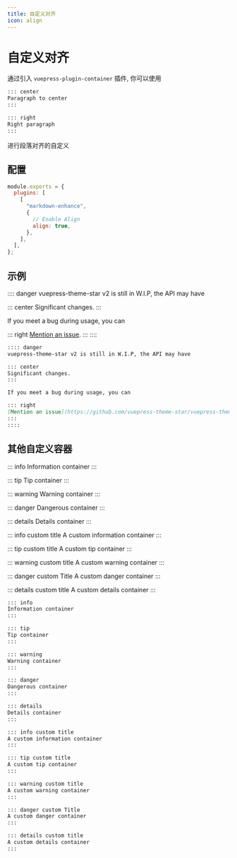 ```yaml
---
title: 自定义对齐
icon: align
---
```


# 自定义对齐

通过引入 `vuepress-plugin-container` 插件, 你可以使用

```md
::: center
Paragraph to center
:::

::: right
Right paragraph
:::
```

进行段落对齐的自定义

<!-- more -->

## 配置

```js {7}
module.exports = {
  plugins: [
    [
      "markdown-enhance",
      {
        // Enable Align
        align: true,
      },
    ],
  ],
};
```

## 示例

:::: danger vuepress-theme-star v2 is still in W.I.P, the API may have

::: center Significant changes.
:::

If you meet a bug during usage, you can

::: right
[Mention an issue](https://github.com/vuepress-theme-star/vuepress-theme-star/issues).
:::
::::

```md
:::: danger
vuepress-theme-star v2 is still in W.I.P, the API may have

::: center
Significant changes.
:::

If you meet a bug during usage, you can

::: right
[Mention an issue](https://github.com/vuepress-theme-star/vuepress-theme-star/issues).
:::
::::
```

## 其他自定义容器

::: info
Information container
:::

::: tip
Tip container
:::

::: warning
Warning container
:::

::: danger
Dangerous container
:::

::: details
Details container
:::

::: info custom title
A custom information container
:::

::: tip custom title
A custom tip container
:::

::: warning custom title
A custom warning container
:::

::: danger custom Title
A custom danger container
:::

::: details custom title
A custom details container
:::

```md
::: info
Information container
:::

::: tip
Tip container
:::

::: warning
Warning container
:::

::: danger
Dangerous container
:::

::: details
Details container
:::

::: info custom title
A custom information container
:::

::: tip custom title
A custom tip container
:::

::: warning custom title
A custom warning container
:::

::: danger custom Title
A custom danger container
:::

::: details custom title
A custom details container
:::
```
